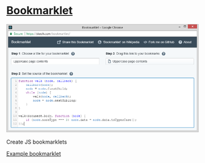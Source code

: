 [Bookmarklet][site]
===================

[![Screenshot](screenshot.png)][site]

Create JS bookmarklets

[Example bookmarklet](https://skeoh.com/bookmarklet/?title=Uppercase%20page%20contents&source=function%20walk%20(node%2C%20callback)%20%7B%0A%20%20%20%20callback(node)%3B%0A%20%20%20%20node%20%3D%20node.firstChild%3B%0A%20%20%20%20while%20(node)%20%7B%0A%20%20%20%20%20%20%20%20walk(node%2C%20callback)%3B%0A%20%20%20%20%20%20%20%20node%20%3D%20node.nextSibling%3B%0A%20%20%20%20%7D%0A%7D%0A%0Awalk(document.body%2C%20function%20(node)%20%7B%0A%20%20%20%20if%20(node.nodeType%20%3D%3D%3D%203)%20node.data%20%3D%20node.data.toUpperCase()%3B%0A%7D)%3B)

[site]: http://skeoh.com/bookmarklet/
